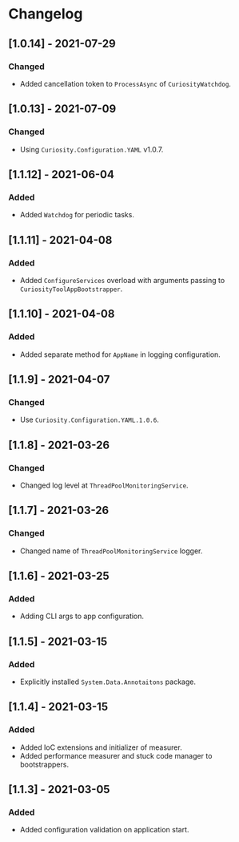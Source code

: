 # Changelog

## [1.0.14] - 2021-07-29

### Changed

- Added cancellation token to `ProcessAsync` of `CuriosityWatchdog`.

## [1.0.13] - 2021-07-09

### Changed

- Using `Curiosity.Configuration.YAML` v1.0.7.

## [1.1.12] - 2021-06-04

### Added

- Added `Watchdog` for periodic tasks.

## [1.1.11] - 2021-04-08

### Added

- Added `ConfigureServices` overload with arguments passing to `CuriosityToolAppBootstrapper`.

## [1.1.10] - 2021-04-08

### Added

- Added separate method for `AppName` in logging configuration.

## [1.1.9] - 2021-04-07

### Changed

- Use `Curiosity.Configuration.YAML.1.0.6`.

## [1.1.8] - 2021-03-26

### Changed 

- Changed log level at `ThreadPoolMonitoringService`.

## [1.1.7] - 2021-03-26

### Changed 

- Changed name of `ThreadPoolMonitoringService` logger.

## [1.1.6] - 2021-03-25

### Added 

- Adding CLI args to app configuration.

## [1.1.5] - 2021-03-15

### Added 

- Explicitly installed `System.Data.Annotaitons` package.

## [1.1.4] - 2021-03-15

### Added 

- Added IoC extensions and initializer of measurer.
- Added performance measurer and stuck code manager to bootstrappers.

## [1.1.3] - 2021-03-05

### Added 

- Added configuration validation on application start.
